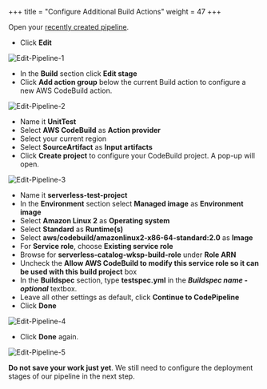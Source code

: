 +++
title = "Configure Additional Build Actions"
weight = 47
+++

Open your [recently created pipeline](https://console.aws.amazon.com/codesuite/codepipeline/pipelines/serverless-pipeline/view).

- Click **Edit**

![Edit-Pipeline-1](/images/pipeline-edit-1.png?width=50pc&classes=shadow)

- In the **Build** section click **Edit stage**
- Click **Add action group** below the current Build action to configure a new AWS CodeBuild action.

![Edit-Pipeline-2](/images/pipeline-edit-2.png?width=50pc&classes=shadow)

- Name it **UnitTest**
- Select **AWS CodeBuild** as **Action provider**
- Select your current region
- Select **SourceArtifact** as **Input artifacts**
- Click **Create project** to configure your CodeBuild project. A pop-up will open.

![Edit-Pipeline-3](/images/pipeline-edit-3.png?width=50pc&classes=shadow)

- Name it **serverless-test-project**
- In the **Environment** section select **Managed image** as **Environment image**
- Select **Amazon Linux 2** as **Operating system**
- Select **Standard** as **Runtime(s)**
- Select **aws/codebuild/amazonlinux2-x86-64-standard:2.0** as **Image**
- For **Service role**, choose **Existing service role**
- Browse for **serverless-catalog-wksp-build-role** under **Role ARN**
- Uncheck the **Allow AWS CodeBuild to modify this service role so it can be used with this build project** box
- In the **Buildspec** section, type **testspec.yml** in the ***Buildspec name - optional*** textbox.
- Leave all other settings as default, click **Continue to CodePipeline**
- Click **Done**

![Edit-Pipeline-4](/images/pipeline-edit-4.png?width=50pc&classes=shadow)

- Click **Done** again.

![Edit-Pipeline-5](/images/pipeline-edit-5.png?width=50pc&classes=shadow)

**Do not save your work just yet**. We still need to configure the deployment stages of our pipeline in the next step.
